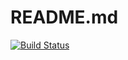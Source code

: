 # README.md

[![Build Status](http://34.122.229.8:8080/buildStatus/icon?job=instavote%2Fworker+pipeline%2Fmaster)](http:/34.122.229.8:8080/job/instavote/job/worker%20pipeline/job/master/)
